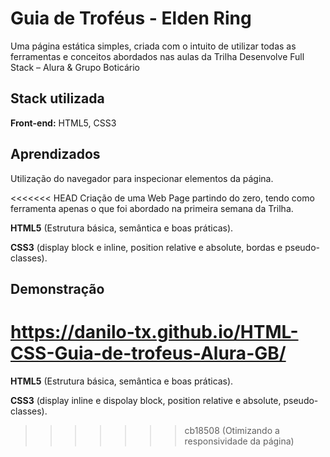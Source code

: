 
# Guia de Troféus - Elden Ring

Uma página estática simples, criada com o intuito de utilizar todas as ferramentas e conceitos abordados nas aulas da Trilha Desenvolve Full Stack – Alura & Grupo Boticário 

## Stack utilizada

**Front-end:** HTML5, CSS3


## Aprendizados

Utilização do navegador para inspecionar elementos da página.

<<<<<<< HEAD
Criação de uma Web Page partindo do zero, tendo como ferramenta apenas o que foi abordado na primeira semana da Trilha.

**HTML5** (Estrutura básica, semântica e boas práticas).

**CSS3** (display block e inline, position relative e absolute, bordas e pseudo-classes).


## Demonstração

https://danilo-tx.github.io/HTML-CSS-Guia-de-trofeus-Alura-GB/
=======
**HTML5** (Estrutura básica, semântica e boas práticas).

**CSS3** (display inline e dispolay block, position relative e absolute, pseudo-classes).
>>>>>>> cb18508 (Otimizando a responsividade da página)
